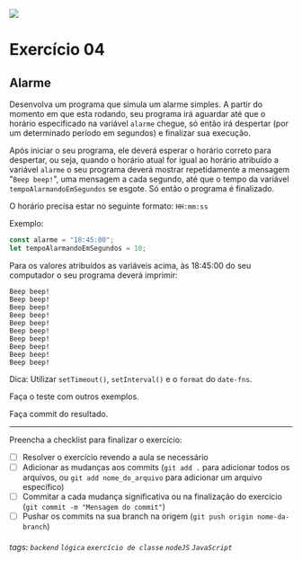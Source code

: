 ![](https://i.imgur.com/xG74tOh.png)

# Exercício 04

## Alarme

Desenvolva um programa que simula um alarme simples. A partir do momento em que esta rodando, seu programa irá aguardar até que o horário especificado na variável `alarme` chegue, só então irá despertar (por um determinado período em segundos) e finalizar sua execução.

Após iniciar o seu programa, ele deverá esperar o horário correto para despertar, ou seja, quando o horário atual for igual ao horário atribuído a variável `alarme` o seu programa deverá mostrar repetidamente a mensagem "`Beep beep!`", uma mensagem a cada segundo, até que o tempo da variável `tempoAlarmandoEmSegundos` se esgote. Só então o programa é finalizado.

O horário precisa estar no seguinte formato: `HH:mm:ss`

Exemplo:

```javascript
const alarme = "18:45:00";
let tempoAlarmandoEmSegundos = 10;
```

Para os valores atribuídos as variáveis acima, às 18:45:00 do seu computador o seu programa deverá imprimir:

```
Beep beep!
Beep beep!
Beep beep!
Beep beep!
Beep beep!
Beep beep!
Beep beep!
Beep beep!
Beep beep!
Beep beep!
```

Dica: Utilizar `setTimeout()`, `setInterval()` e o `format` do `date-fns`.

Faça o teste com outros exemplos.

Faça commit do resultado.

---

Preencha a checklist para finalizar o exercício:

-   [ ] Resolver o exercício revendo a aula se necessário
-   [ ] Adicionar as mudanças aos commits (`git add .` para adicionar todos os arquivos, ou `git add nome_do_arquivo` para adicionar um arquivo específico)
-   [ ] Commitar a cada mudança significativa ou na finalização do exercício (`git commit -m "Mensagem do commit"`)
-   [ ] Pushar os commits na sua branch na origem (`git push origin nome-da-branch`)

###### tags: `backend` `lógica` `exercício de classe` `nodeJS` `JavaScript`

